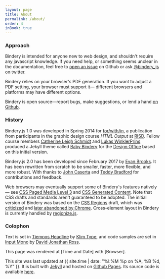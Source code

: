 ```yaml
---
layout: page
title: About
permalink: /about/
order: 4
inBook: true
---
```


### Approach

Bindery is intended for anyone new to web design, and shouldn't require any javascript knowledge. If you need help, or something seems unclear in the documentation, feel free to [open an issue](https://github.com/evnbr/bindery/issues/new/choose) on Github or ask [@bindery_js](https://twitter.com/bindery_js) on twitter.

Bindery relies on your browser's PDF generation. If you want to adjust a PDF setting, your browser must support it— different browsers and platforms may have different options.

Bindery is open source—report bugs, make suggestions, or lend a hand [on Github](https://github.com/evnbr/bindery).

### History

Bindery.js 1.0 was developed in Spring 2014 for [for/with/in](http://htmloutput.risd.gd),
a publication from participants in the graphic design course _HTML Output_ at [RISD](http://risd.edu). Fellow course members [Catherine Leigh Schmidt](http://cath.land) and [Lukas WinklerPrins](http://ltwp.net) produced a Jekyll theme called [Baby Bindery](https://github.com/thedesignoffice/babybindery) for the [Design Office](http://thedesignoffice.org/) based on this initial version.

Bindery.js 2.0 has been developed since February 2017 by [Evan Brooks](https://evanbrooks.info). It has been rewritten from scratch to be smaller, faster, more flexible, and more robust. With thanks to [John Caserta](http://johncaserta.com/) and [Teddy Bradford](https://teddybradford.com/) for contributions and feedback.

Web browsers may eventually support some of Bindery's features natively— see [CSS Paged Media Level 3](https://drafts.csswg.org/css-page-3/) and [CSS Generated Content](https://www.w3.org/TR/css-gcpm-3/). Note that CSS drafts and standards aren't guaranteed to be adopted. The initial version of Bindery was based on the [CSS Regions](https://drafts.csswg.org/css-regions/) draft, which was [criticized](https://alistapart.com/blog/post/css-regions-considered-harmful) and [later abandoned by Chrome](https://arstechnica.com/information-technology/2014/01/google-plans-to-dump-adobe-css-tech-to-make-blink-fast-not-rich). Cross-element layout in Bindery is currently handled by [regionize.js](https://github.com/evnbr/regionize).

### Colophon

<div class="colophon-wrap" markdown="1">

Text is set in [Tiempos Headline](https://klim.co.nz/retail-fonts/tiempos-headline) by [Klim Type](https://klim.co.nz), and
code samples are set in [Input Mono](http://input.fontbureau.com) by [David Jonathan Ross](https://djr.com).

This page was rendered at <span id='now'>[Time and Date]</span> with <span id='browser'>[Browser]</span>.
<span id='displayInfo'></span>

This site was last updated at {{ site.time  | date: "%l:%M %p on %A, %B %d, %Y" }}. It is built with [Jekyll](https://jekyllrb.com) and
hosted on [Github Pages](https://pages.github.com). Its source code is available [here](https://github.com/evnbr/bindery/tree/master/docs).

</div>

<script type='text/javascript' src='/bindery/js/moment.min.js'></script>
<script type='text/javascript' src='/bindery/js/platform.js'></script>
<script type='text/javascript' src='/bindery/js/colophon.js'></script>
